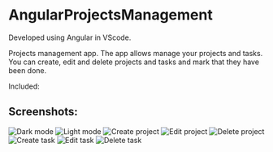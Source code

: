 # AngularProjectsManagement

Developed using Angular in VScode.

Projects management app.
The app allows manage your projects and tasks.
You can create, edit and delete projects and tasks and mark that they have been done.

Included: 

## Screenshots:
![Dark mode](https://github.com/Dorshamir55/AngularProjectsManagement/tree/master/ScreenShots/Dark_mode.jpg)
![Light mode](https://github.com/Dorshamir55/AngularProjectsManagement/tree/master/ScreenShots/Light_mode.jpg)
![Create project](https://github.com/Dorshamir55/AngularProjectsManagement/tree/master/ScreenShots/Create_project.jpg)
![Edit project](https://github.com/Dorshamir55/AngularProjectsManagement/tree/master/ScreenShots/Edit_project.jpg)
![Delete project](https://github.com/Dorshamir55/AngularProjectsManagement/tree/master/ScreenShots/Delete_project.jpg)
![Create task](https://github.com/Dorshamir55/AngularProjectsManagement/tree/master/ScreenShots/Create_task.jpg)
![Edit task](https://github.com/Dorshamir55/AngularProjectsManagement/tree/master/ScreenShots/Edit_task.jpg)
![Delete task](https://github.com/Dorshamir55/AngularProjectsManagement/tree/master/ScreenShots/Delete_task.jpg)
